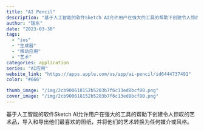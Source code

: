 ```yaml
---
title: "AI Pencil"
description: "基于人工智能的软件Sketch AI允许用户在强大的工具的帮助下创建令人惊叹的艺术品，导入和导出他们最喜欢的图纸，并将他"
author: "瑞东"
date: "2023-03-30"
tags:
  - "ios"
  - "生成器"
  - "移动应用"
  - "艺术"
categories: application
series: "AI应用"
website_link: "https://apps.apple.com/us/app/ai-pencil/id6444737491"
color: "#666"

thumb_image: "/img/2cb900618152b5203b7f6c13ed8bcf80.png"
cover_image: "/img/2cb900618152b5203b7f6c13ed8bcf80.png"
---
```


基于人工智能的软件Sketch AI允许用户在强大的工具的帮助下创建令人惊叹的艺术品，导入和导出他们最喜欢的图纸，并将他们的艺术转换为任何媒介或风格。